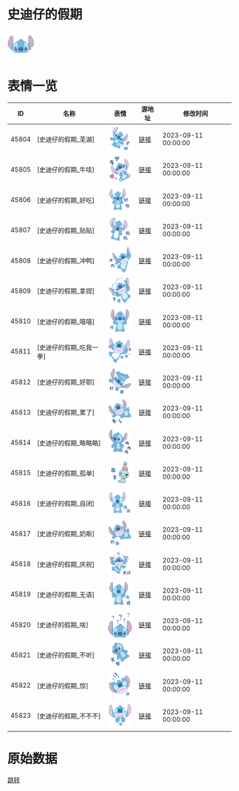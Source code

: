 # 史迪仔的假期

<img src="./cover.png" height="60" alt="cover" />

# 表情一览

|ID|名称|表情|源地址|修改时间|
|----|----|----|----|----|
|45804|[史迪仔的假期_芜湖]|<img src="./pic/045804_%5B史迪仔的假期_芜湖%5D.png" height="60" alt="芜湖"/>|[链接](https://i0.hdslb.com/bfs/garb/19229b94d1c41f48f470a05b69cbd37287994656.png)|2023-09-11 00:00:00|
|45805|[史迪仔的假期_牛哇]|<img src="./pic/045805_%5B史迪仔的假期_牛哇%5D.png" height="60" alt="牛哇"/>|[链接](https://i0.hdslb.com/bfs/garb/1a0ca3629011409a9f189e2c310c617668ea4479.png)|2023-09-11 00:00:00|
|45806|[史迪仔的假期_好吃]|<img src="./pic/045806_%5B史迪仔的假期_好吃%5D.png" height="60" alt="好吃"/>|[链接](https://i0.hdslb.com/bfs/garb/31fb4309d88334077a35c2e9ca4ed049103f1293.png)|2023-09-11 00:00:00|
|45807|[史迪仔的假期_贴贴]|<img src="./pic/045807_%5B史迪仔的假期_贴贴%5D.png" height="60" alt="贴贴"/>|[链接](https://i0.hdslb.com/bfs/garb/6df4aa56ef349cc21dbd782284dcd50fdd3729d1.png)|2023-09-11 00:00:00|
|45808|[史迪仔的假期_冲鸭]|<img src="./pic/045808_%5B史迪仔的假期_冲鸭%5D.png" height="60" alt="冲鸭"/>|[链接](https://i0.hdslb.com/bfs/garb/124d541735af06ff444fde3f47b9b36aae27d1c8.png)|2023-09-11 00:00:00|
|45809|[史迪仔的假期_拿捏]|<img src="./pic/045809_%5B史迪仔的假期_拿捏%5D.png" height="60" alt="拿捏"/>|[链接](https://i0.hdslb.com/bfs/garb/e97631e1944693e3f724a35ff490473e5c1a6140.png)|2023-09-11 00:00:00|
|45810|[史迪仔的假期_嘻嘻]|<img src="./pic/045810_%5B史迪仔的假期_嘻嘻%5D.png" height="60" alt="嘻嘻"/>|[链接](https://i0.hdslb.com/bfs/garb/3815fe6ecc52916ef0a63657e28fc647822e5b27.png)|2023-09-11 00:00:00|
|45811|[史迪仔的假期_吃我一拳]|<img src="./pic/045811_%5B史迪仔的假期_吃我一拳%5D.png" height="60" alt="吃我一拳"/>|[链接](https://i0.hdslb.com/bfs/garb/75041a2ad1e566343325add9759319494f6aacf3.png)|2023-09-11 00:00:00|
|45812|[史迪仔的假期_好耶]|<img src="./pic/045812_%5B史迪仔的假期_好耶%5D.png" height="60" alt="好耶"/>|[链接](https://i0.hdslb.com/bfs/garb/1ed709dee57045965906c182fe2170f309b5ea29.png)|2023-09-11 00:00:00|
|45813|[史迪仔的假期_累了]|<img src="./pic/045813_%5B史迪仔的假期_累了%5D.png" height="60" alt="累了"/>|[链接](https://i0.hdslb.com/bfs/garb/a2a14b287ca6d095e1eb0a80fe2940eb50483106.png)|2023-09-11 00:00:00|
|45814|[史迪仔的假期_略略略]|<img src="./pic/045814_%5B史迪仔的假期_略略略%5D.png" height="60" alt="略略略"/>|[链接](https://i0.hdslb.com/bfs/garb/caaae87372b49f8224fed92904baf96494bc36a8.png)|2023-09-11 00:00:00|
|45815|[史迪仔的假期_孤单]|<img src="./pic/045815_%5B史迪仔的假期_孤单%5D.png" height="60" alt="孤单"/>|[链接](https://i0.hdslb.com/bfs/garb/6a330e4722c8b7a477801f916b85e5fbd8088084.png)|2023-09-11 00:00:00|
|45816|[史迪仔的假期_自闭]|<img src="./pic/045816_%5B史迪仔的假期_自闭%5D.png" height="60" alt="自闭"/>|[链接](https://i0.hdslb.com/bfs/garb/b3d42b4f20993004452ec743234b784d7db4574d.png)|2023-09-11 00:00:00|
|45817|[史迪仔的假期_奶斯]|<img src="./pic/045817_%5B史迪仔的假期_奶斯%5D.png" height="60" alt="奶斯"/>|[链接](https://i0.hdslb.com/bfs/garb/f0e69b0abd6623545bb57d4f5f1a275b04841c98.png)|2023-09-11 00:00:00|
|45818|[史迪仔的假期_庆祝]|<img src="./pic/045818_%5B史迪仔的假期_庆祝%5D.png" height="60" alt="庆祝"/>|[链接](https://i0.hdslb.com/bfs/garb/d77a9b8ff98fac4bf464b39ff34233b11ed31b9a.png)|2023-09-11 00:00:00|
|45819|[史迪仔的假期_无语]|<img src="./pic/045819_%5B史迪仔的假期_无语%5D.png" height="60" alt="无语"/>|[链接](https://i0.hdslb.com/bfs/garb/af5fa6abbb1f19875419aab5a7dfe169d1cabc64.png)|2023-09-11 00:00:00|
|45820|[史迪仔的假期_啥]|<img src="./pic/045820_%5B史迪仔的假期_啥%5D.png" height="60" alt="啥"/>|[链接](https://i0.hdslb.com/bfs/garb/e728d51766908b30cd74adb0042ba099d1ad30ca.png)|2023-09-11 00:00:00|
|45821|[史迪仔的假期_不听]|<img src="./pic/045821_%5B史迪仔的假期_不听%5D.png" height="60" alt="不听"/>|[链接](https://i0.hdslb.com/bfs/garb/1941514843383e9a403b3d66e2c526ca91e2cf47.png)|2023-09-11 00:00:00|
|45822|[史迪仔的假期_惊]|<img src="./pic/045822_%5B史迪仔的假期_惊%5D.png" height="60" alt="惊"/>|[链接](https://i0.hdslb.com/bfs/garb/f89c87340e8ee8234cbff532ecd508dccc67b24b.png)|2023-09-11 00:00:00|
|45823|[史迪仔的假期_不不不]|<img src="./pic/045823_%5B史迪仔的假期_不不不%5D.png" height="60" alt="不不不"/>|[链接](https://i0.hdslb.com/bfs/garb/8a89a5fe9e2362b7741a4e5326a71d6e91a541f1.png)|2023-09-11 00:00:00|

# 原始数据

[跳转](./raw.json)


